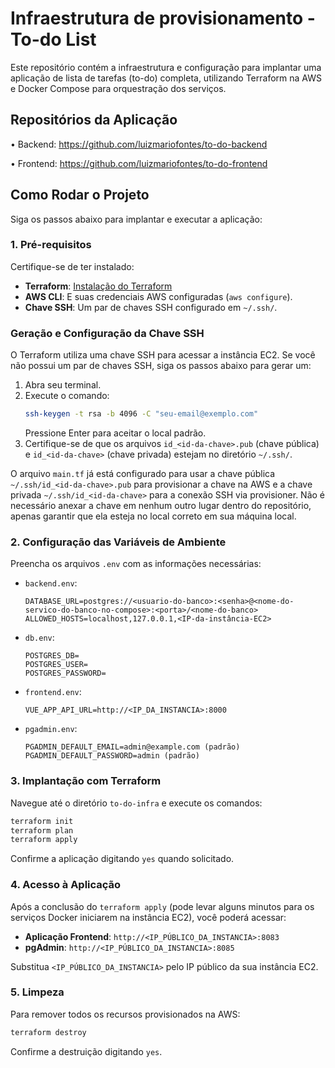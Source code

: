 # Infraestrutura de provisionamento - To-do List

Este repositório contém a infraestrutura e configuração para implantar uma aplicação de lista de tarefas (to-do) completa, utilizando Terraform na AWS e Docker Compose para orquestração dos serviços.


## Repositórios da Aplicação

•
Backend: https://github.com/luizmariofontes/to-do-backend

•
Frontend: https://github.com/luizmariofontes/to-do-frontend

## Como Rodar o Projeto

Siga os passos abaixo para implantar e executar a aplicação:

### 1. Pré-requisitos

Certifique-se de ter instalado:

- **Terraform**: [Instalação do Terraform](https://learn.hashicorp.com/tutorials/terraform/install-cli)
- **AWS CLI**: E suas credenciais AWS configuradas (`aws configure`).
- **Chave SSH**: Um par de chaves SSH configurado em `~/.ssh/`.

### Geração e Configuração da Chave SSH

O Terraform utiliza uma chave SSH para acessar a instância EC2. Se você não possui um par de chaves SSH, siga os passos abaixo para gerar um:

1. Abra seu terminal.
2. Execute o comando:
   ```bash
   ssh-keygen -t rsa -b 4096 -C "seu-email@exemplo.com"
   ```
   Pressione Enter para aceitar o local padrão.
3. Certifique-se de que os arquivos `id_<id-da-chave>.pub` (chave pública) e `id_<id-da-chave>` (chave privada) estejam no diretório `~/.ssh/`.

O arquivo `main.tf` já está configurado para usar a chave pública `~/.ssh/id_<id-da-chave>.pub` para provisionar a chave na AWS e a chave privada `~/.ssh/id_<id-da-chave>` para a conexão SSH via provisioner. Não é necessário anexar a chave em nenhum outro lugar dentro do repositório, apenas garantir que ela esteja no local correto em sua máquina local.

### 2. Configuração das Variáveis de Ambiente

Preencha os arquivos `.env` com as informações necessárias:

- `backend.env`:
  ```
  DATABASE_URL=postgres://<usuario-do-banco>:<senha>@<nome-do-servico-do-banco-no-compose>:<porta>/<nome-do-banco>
  ALLOWED_HOSTS=localhost,127.0.0.1,<IP-da-instância-EC2>
  ```
- `db.env`:
  ```
  POSTGRES_DB=
  POSTGRES_USER=
  POSTGRES_PASSWORD=
  ```
- `frontend.env`:
  ```
  VUE_APP_API_URL=http://<IP_DA_INSTANCIA>:8000
  ```
- `pgadmin.env`:
  ```
  PGADMIN_DEFAULT_EMAIL=admin@example.com (padrão)
  PGADMIN_DEFAULT_PASSWORD=admin (padrão)
### 3. Implantação com Terraform

Navegue até o diretório `to-do-infra` e execute os comandos:

```bash
terraform init
terraform plan
terraform apply
```

Confirme a aplicação digitando `yes` quando solicitado.

### 4. Acesso à Aplicação

Após a conclusão do `terraform apply` (pode levar alguns minutos para os serviços Docker iniciarem na instância EC2), você poderá acessar:

- **Aplicação Frontend**: `http://<IP_PÚBLICO_DA_INSTANCIA>:8083`
- **pgAdmin**: `http://<IP_PÚBLICO_DA_INSTANCIA>:8085`

Substitua `<IP_PÚBLICO_DA_INSTANCIA>` pelo IP público da sua instância EC2.

### 5. Limpeza

Para remover todos os recursos provisionados na AWS:

```bash
terraform destroy
```

Confirme a destruição digitando `yes`.